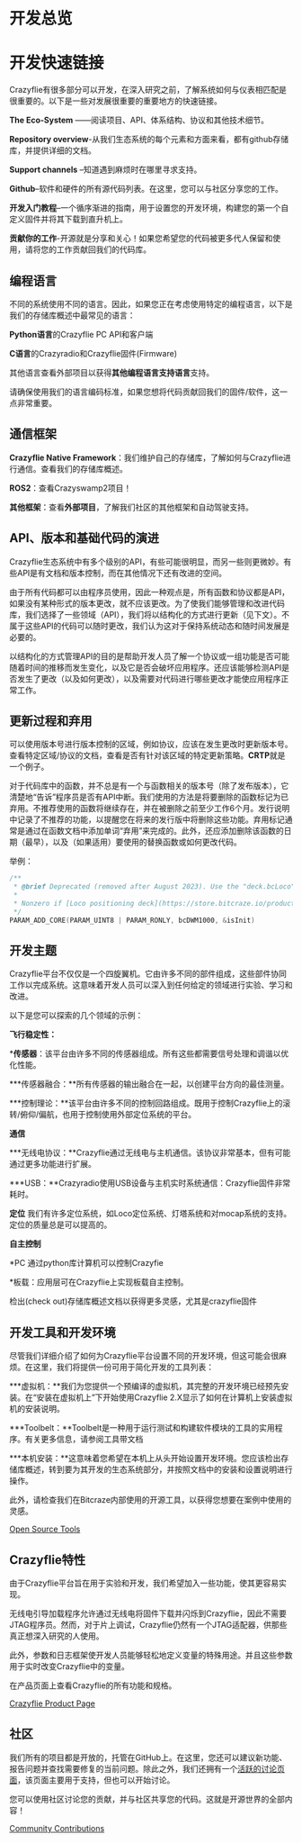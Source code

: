 # 开发总览

# 开发快速链接

Crazyflie有很多部分可以开发，在深入研究之前，了解系统如何与仪表相匹配是很重要的。以下是一些对发展很重要的重要地方的快速链接。



**The Eco-System** ——阅读项目、API、体系结构、协议和其他技术细节。

**Repository overview**-从我们生态系统的每个元素和方面来看，都有github存储库，并提供详细的文档。

**Support channels** –知道遇到麻烦时在哪里寻求支持。

**Github**–软件和硬件的所有源代码列表。在这里，您可以与社区分享您的工作。

**开发入门教程**–一个循序渐进的指南，用于设置您的开发环境，构建您的第一个自定义固件并将其下载到直升机上。

**贡献你的工作**-开源就是分享和关心！如果您希望您的代码被更多代人保留和使用，请将您的工作贡献回我们的代码库。



## 编程语言

不同的系统使用不同的语言。因此，如果您正在考虑使用特定的编程语言，以下是我们的存储库概述中最常见的语言：

**Python语言**的Crazyflie PC API和客户端

**C语言**的Crazyradio和Crazyflie固件(Firmware)

其他语言查看外部项目以获得**其他编程语言支持语言**支持。

请确保使用我们的语言编码标准，如果您想将代码贡献回我们的固件/软件，这一点非常重要。



## 通信框架

**Crazyflie Native Framework**：我们维护自己的存储库，了解如何与Crazyflie进行通信。查看我们的存储库概述。

**ROS2**：查看Crazyswamp2项目！

**其他框架**：查看**外部项目**，了解我们社区的其他框架和自动驾驶支持。



## API、版本和基础代码的演进

Crazyflie生态系统中有多个级别的API，有些可能很明显，而另一些则更微妙。有些API是有文档和版本控制，而在其他情况下还有改进的空间。

由于所有代码都可以由程序员使用，因此一种观点是，所有函数和协议都是API，如果没有某种形式的版本更改，就不应该更改。为了使我们能够管理和改进代码库，我们选择了一些领域（API），我们将以结构化的方式进行更新（见下文）。不属于这些API的代码可以随时更改，我们认为这对于保持系统动态和随时间发展是必要的。

以结构化的方式管理API的目的是帮助开发人员了解一个协议或一组功能是否可能随着时间的推移而发生变化，以及它是否会破坏应用程序。还应该能够检测API是否发生了更改（以及如何更改），以及需要对代码进行哪些更改才能使应用程序正常工作。

## 更新过程和弃用

可以使用版本号进行版本控制的区域，例如协议，应该在发生更改时更新版本号。查看特定区域/协议的文档，查看是否有针对该区域的特定更新策略。**CRTP**就是一个例子。

对于代码库中的函数，并不总是有一个与函数相关的版本号（除了发布版本），它清楚地“告诉”程序员是否有API中断。我们使用的方法是将要删除的函数标记为已弃用。不推荐使用的函数将继续存在，并在被删除之前至少工作6个月。发行说明中记录了不推荐的功能，以提醒您在将来的发行版中将删除这些功能。弃用标记通常是通过在函数文档中添加单词“弃用”来完成的。此外，还应添加删除该函数的日期（最早），以及（如果适用）要使用的替换函数或如何更改代码。



举例：

```C
/**
 * @brief Deprecated (removed after August 2023). Use the "deck.bcLoco" parameter instead.
 *
 * Nonzero if [Loco positioning deck](https://store.bitcraze.io/products/loco-positioning-deck) is attached
 */
PARAM_ADD_CORE(PARAM_UINT8 | PARAM_RONLY, bcDWM1000, &isInit)
```

## 开发主题

Crazyflie平台不仅仅是一个四旋翼机。它由许多不同的部件组成，这些部件协同工作以完成系统。这意味着开发人员可以深入到任何给定的领域进行实验、学习和改进。

以下是您可以探索的几个领域的示例：

**飞行稳定性：**

​	***传感器**：该平台由许多不同的传感器组成。所有这些都需要信号处理和调谐以优化性能。

​	***传感器融合：**所有传感器的输出融合在一起，以创建平台方向的最佳测量。

​	***控制理论：**该平台由许多不同的控制回路组成。既用于控制Crazyflie上的滚转/俯仰/偏航，也用于控制使用外部定位系统的平台。



**通信**

​	***无线电协议：**Crazyflie通过无线电与主机通信。该协议非常基本，但有可能通过更多功能进行扩展。

​	***USB：**Crazyradio使用USB设备与主机实时系统通信：Crazyflie固件非常耗时。

**定位**   我们有许多定位系统，如Loco定位系统、灯塔系统和对mocap系统的支持。定位的质量总是可以提高的。

**自主控制**

*PC  通过python库计算机可以控制Crazyfie

*板载：应用层可在Crazyflie上实现板载自主控制。

检出(check out)存储库概述文档以获得更多灵感，尤其是crazyflie固件



## 开发工具和开发环境

尽管我们详细介绍了如何为Crazyflie平台设置不同的开发环境，但这可能会很麻烦。在这里，我们将提供一份可用于简化开发的工具列表：

​	***虚拟机：**我们为您提供一个预编译的虚拟机，其完整的开发环境已经预先安装。在“安装在虚拟机上”下开始使用Crazyflie 2.X显示了如何在计算机上安装虚拟机的安装说明。

​	***Toolbelt：**Toolbelt是一种用于运行测试和构建软件模块的工具的实用程序。有关更多信息，请参阅工具带文档

​	***本机安装：**这意味着您希望在本机上从头开始设置开发环境。您应该检出存储库概述，转到要为其开发的生态系统部分，并按照文档中的安装和设置说明进行操作。

此外，请检查我们在Bitcraze内部使用的开源工具，以获得您想要在案例中使用的灵感。

[Open Source Tools](https://www.bitcraze.io/about/credits/)



## Crazyflie特性

由于Crazyflie平台旨在用于实验和开发，我们希望加入一些功能，使其更容易实现。

无线电引导加载程序允许通过无线电将固件下载并闪烁到Crazyflie，因此不需要JTAG程序员。然而，对于片上调试，Crazyflie仍然有一个JTAG适配器，供那些真正想深入研究的人使用。

此外，参数和日志框架使开发人员能够轻松地定义变量的特殊用途。并且这些参数用于实时改变Crazyflie中的变量。

在产品页面上查看Crazyflie的所有功能和规格。

[Crazyflie Product Page](https://www.bitcraze.io/products/crazyflie-2-1/)



## 社区

我们所有的项目都是开放的，托管在GitHub上。在这里，您还可以建议新功能、报告问题并查找需要修复的当前问题。除此之外，我们还拥有一个[活跃的讨论页面](https://discussions.bitcraze.io/)，该页面主要用于支持，但也可以开始讨论。

您可以使用社区讨论您的贡献，并与社区共享您的代码。这就是开源世界的全部内容！



[Community Contributions](https://www.bitcraze.io/development/contribute/)